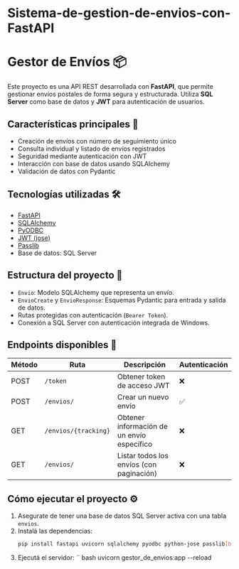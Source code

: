 # Sistema-de-gestion-de-envios-con-FastAPI

# Gestor de Envíos 📦

Este proyecto es una API REST desarrollada con **FastAPI**, que permite gestionar envíos postales de forma segura y estructurada. Utiliza **SQL Server** como base de datos y **JWT** para autenticación de usuarios.

## Características principales 🚀

- Creación de envíos con número de seguimiento único
- Consulta individual y listado de envíos registrados
- Seguridad mediante autenticación con JWT
- Interacción con base de datos usando SQLAlchemy
- Validación de datos con Pydantic

## Tecnologías utilizadas 🛠️

- [FastAPI](https://fastapi.tiangolo.com/)
- [SQLAlchemy](https://www.sqlalchemy.org/)
- [PyODBC](https://github.com/mkleehammer/pyodbc)
- [JWT (jose)](https://python-jose.readthedocs.io/)
- [Passlib](https://passlib.readthedocs.io/)
- Base de datos: SQL Server

## Estructura del proyecto 📂

- `Envio`: Modelo SQLAlchemy que representa un envío.
- `EnvioCreate` y `EnvioResponse`: Esquemas Pydantic para entrada y salida de datos.
- Rutas protegidas con autenticación (`Bearer Token`).
- Conexión a SQL Server con autenticación integrada de Windows.

## Endpoints disponibles 📡

| Método | Ruta                  | Descripción                                  | Autenticación |
|--------|-----------------------|----------------------------------------------|----------------|
| POST   | `/token`              | Obtener token de acceso JWT                  | ❌              |
| POST   | `/envios/`            | Crear un nuevo envío                         | ✅              |
| GET    | `/envios/{tracking}`  | Obtener información de un envío específico   | ❌              |
| GET    | `/envios/`            | Listar todos los envíos (con paginación)     | ❌              |

## Cómo ejecutar el proyecto ⚙️

1. Asegurate de tener una base de datos SQL Server activa con una tabla `envios`.
2. Instalá las dependencias:
   ```bash
   pip install fastapi uvicorn sqlalchemy pyodbc python-jose passlib[bcrypt] pydantic
3. Ejecutá el servidor:
   ¨  bash
   uvicorn gestor_de_envios:app --reload

   
